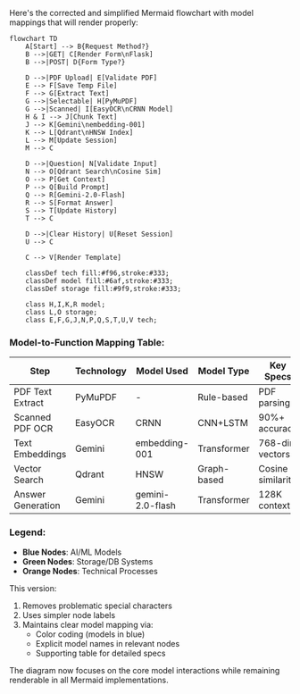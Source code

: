 Here's the corrected and simplified Mermaid flowchart with model mappings that will render properly:

```mermaid
flowchart TD
    A[Start] --> B{Request Method?}
    B -->|GET| C[Render Form\nFlask]
    B -->|POST| D{Form Type?}
    
    D -->|PDF Upload| E[Validate PDF]
    E --> F[Save Temp File]
    F --> G[Extract Text]
    G -->|Selectable| H[PyMuPDF]
    G -->|Scanned| I[EasyOCR\nCRNN Model]
    H & I --> J[Chunk Text]
    J --> K[Gemini\nembedding-001]
    K --> L[Qdrant\nHNSW Index]
    L --> M[Update Session]
    M --> C
    
    D -->|Question| N[Validate Input]
    N --> O[Qdrant Search\nCosine Sim]
    O --> P[Get Context]
    P --> Q[Build Prompt]
    Q --> R[Gemini-2.0-Flash]
    R --> S[Format Answer]
    S --> T[Update History]
    T --> C
    
    D -->|Clear History| U[Reset Session]
    U --> C
    
    C --> V[Render Template]

    classDef tech fill:#f96,stroke:#333;
    classDef model fill:#6af,stroke:#333;
    classDef storage fill:#9f9,stroke:#333;
    
    class H,I,K,R model;
    class L,O storage;
    class E,F,G,J,N,P,Q,S,T,U,V tech;
```

### Model-to-Function Mapping Table:

| Step | Technology | Model Used | Model Type | Key Specs |
|------|------------|------------|------------|-----------|
| PDF Text Extract | PyMuPDF | - | Rule-based | PDF parsing |
| Scanned PDF OCR | EasyOCR | CRNN | CNN+LSTM | 90%+ accuracy |
| Text Embeddings | Gemini | embedding-001 | Transformer | 768-dim vectors |
| Vector Search | Qdrant | HNSW | Graph-based | Cosine similarity |
| Answer Generation | Gemini | gemini-2.0-flash | Transformer | 128K context |

### Legend:
- **Blue Nodes**: AI/ML Models
- **Green Nodes**: Storage/DB Systems
- **Orange Nodes**: Technical Processes

This version:
1. Removes problematic special characters
2. Uses simpler node labels
3. Maintains clear model mapping via:
   - Color coding (models in blue)
   - Explicit model names in relevant nodes
   - Supporting table for detailed specs

The diagram now focuses on the core model interactions while remaining renderable in all Mermaid implementations.
